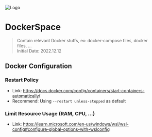 ![Logo](https://res.cloudinary.com/flashx-static/image/upload/c_scale,h_190/v1564765430/Static/Logo/FlashXAvatar_hofirv.png)

# DockerSpace
> Contain relevant Docker stuffs, ex: docker-compose files, docker files, ... \
> Initial Date: 2022.12.12

## Docker Configuration
### Restart Policy
* Link: https://docs.docker.com/config/containers/start-containers-automatically/ 
* Recommend: Using `--restart unless-stopped` as default

### Limit Resource Usage (RAM, CPU, ...)
* Link: https://learn.microsoft.com/en-us/windows/wsl/wsl-config#configure-global-options-with-wslconfig 
  